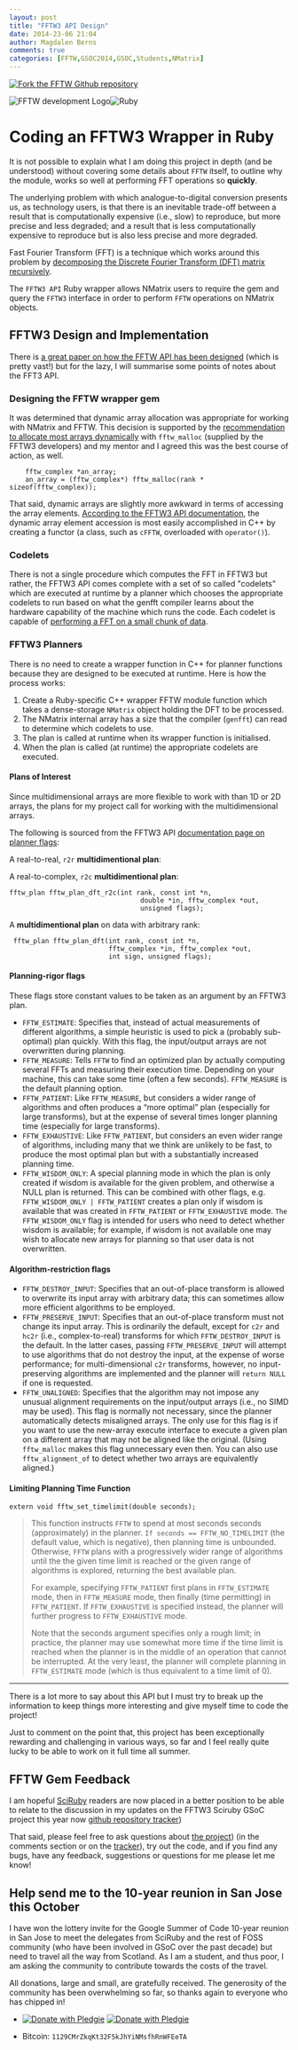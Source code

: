 ```yaml
---
layout: post
title: "FFTW3 API Design"
date: 2014-23-06 21:04
author: Magdalen Berns
comments: true
categories: [FFTW,GSOC2014,GSOC,Students,NMatrix]
---
```


[ ![Fork the FFTW Github repository][1]](https://github.com/thismagpie/fftw)

![FFTW development Logo](http://fftw.org/fftw-logo-med.gif)![Ruby](https://www.pivotaltracker.com/wp-content/uploads/2013/12/ruby-logo.png)

# Coding an FFTW3 Wrapper in Ruby

It is not possible to explain what I am doing this project in
depth (and be understood) without covering some details about `FFTW`
itself, to outline why the module, works so well at performing FFT
operations so **quickly**.

The underlying problem with which analogue-to-digital conversion
presents us, as technology users, is that there is an inevitable
trade-off between a result that is computationally expensive
(i.e., slow) to reproduce, but more precise and less degraded; and a
result that is less computationally expensive to reproduce but is also
less precise and more degraded.

Fast Fourier Transform (FFT) is a technique which works around this
problem by [decomposing the Discrete Fourier Transform (DFT) matrix recursively](http://www.fftw.org/fftw-paper-ieee.pdf).

The `FFTW3 API` Ruby wrapper allows NMatrix users to require the gem
and query the `FFTW3` interface in order to perform `FFTW` operations
on NMatrix objects.

## FFTW3 Design and Implementation

There is [a great paper on how the FFTW API has been designed](http://www.fftw.org/fftw-paper-ieee.pdf) 
(which is pretty vast!) but for the lazy, I will summarise some points of notes about the FFT3 API.

### Designing the FFTW wrapper gem

It was determined that dynamic array allocation was appropriate for
working with NMatrix and FFTW. This decision is supported by the
[recommendation to allocate most arrays dynamically](http://www.fftw.org/doc/Dynamic-Arrays-in-C.html#Dynamic-Arrays-in-C)
with `fftw_malloc` (supplied by the FFTW3 developers)
and my mentor and I agreed this was the best course of
action, as well.

```
    fftw_complex *an_array;
    an_array = (fftw_complex*) fftw_malloc(rank * sizeof(fftw_complex));
```

That said, dynamic arrays are slightly more awkward in terms of
accessing the array elements.  [According to the FFTW3 API
documentation](http://www.fftw.org/doc/Dynamic-Arrays-in-C.html#Dynamic-Arrays-in-C), 
the dynamic array element accession is most easily accomplished in C++
by creating a functor (a class, such as `cFFTW`, overloaded with `operator()`).

### Codelets

There is not a single procedure which computes the FFT in FFTW3 but
rather, the FFTW3 API comes complete with a set of so called
"codelets" which are executed at runtime by a planner which
chooses the appropriate codelets to run based on what the genfft
compiler learns about the hardware capability of the machine which
runs the code. Each codelet is capable of [performing a FFT on a small chunk of data](https://www.cs.drexel.edu/~jjohnson/2009-10/winter/cs650/lectures/pldi99-slides.pdf).

### FFTW3 Planners

There is no need to create a wrapper function in C++ for planner
functions because they are designed to be executed at runtime. Here is
how the process works:

1. Create a Ruby-specific C++ wrapper FFTW module function which takes a dense-storage `NMatrix` object holding the DFT to be processed.
2. The NMatrix internal array has a size that the compiler (`genfft`) can read to determine which codelets to use.
3. The plan is called at runtime when its wrapper function is initialised.
4. When the plan is called (at runtime) the appropriate codelets are executed.

#### Plans of Interest

Since multidimensional arrays are more flexible to work with than 1D
or 2D arrays, the plans for my project call for working with the
multidimensional arrays.

The following is sourced from the FFTW3 API [documentation page on planner flags](http://www.fftw.org/doc/Planner-Flags.html):

A real-to-real, `r2r` **multidimentional plan**:



A real-to-complex, `r2c` **multidimentional plan**:

```
fftw_plan fftw_plan_dft_r2c(int rank, const int *n,
                                 double *in, fftw_complex *out,
                                 unsigned flags);
```

A **multidimentional plan** on data with arbitrary rank:

     fftw_plan fftw_plan_dft(int rank, const int *n,
                             fftw_complex *in, fftw_complex *out,
                             int sign, unsigned flags);
                             

#### Planning-rigor flags

These flags store constant values to be taken as an argument by an FFTW3 plan.

* `FFTW_ESTIMATE`: Specifies that, instead of actual measurements of different algorithms, a simple heuristic is used to pick a (probably sub-optimal) plan quickly. With this flag, the input/output arrays are not overwritten during planning.
* `FFTW_MEASURE`: Tells `FFTW` to find an optimized plan by actually computing several FFTs and measuring their execution time. Depending on your machine, this can take some time (often a few seconds). `FFTW_MEASURE` is the default planning option.
* `FFTW_PATIENT`:  Like `FFTW_MEASURE`, but considers a wider range of algorithms and often produces a “more optimal” plan (especially for large transforms), but at the expense of several times longer planning time (especially for large transforms).
* `FFTW_EXHAUSTIVE`: Like `FFTW_PATIENT`, but considers an even wider range of algorithms, including many that we think are unlikely to be fast, to produce the most optimal plan but with a substantially increased planning time.
* `FFTW_WISDOM_ONLY`: A special planning mode in which the plan is only created if wisdom is available for the given problem, and otherwise a NULL plan is returned. This can be combined with other flags, e.g. `FFTW_WISDOM_ONLY | FFTW_PATIENT` creates a plan only if wisdom is available that was created in `FFTW_PATIENT` or `FFTW_EXHAUSTIVE` mode. `The FFTW_WISDOM_ONLY` flag is intended for users who need to detect whether wisdom is available; for example, if wisdom is not available one may wish to allocate new arrays for planning so that user data is not overwritten.

#### Algorithm-restriction flags

* `FFTW_DESTROY_INPUT`: Specifies that an out-of-place transform is allowed to overwrite its input array with arbitrary data; this can sometimes allow more efficient algorithms to be employed.
* `FFTW_PRESERVE_INPUT`: Specifies that an out-of-place transform must not change its input array. This is ordinarily the default, except for `c2r` and `hc2r` (i.e.,  complex-to-real) transforms for which `FFTW_DESTROY_INPUT` is the default. In the latter cases, passing `FFTW_PRESERVE_INPUT` will attempt to use algorithms that do not destroy the input, at the expense of worse performance; for multi-dimensional `c2r` transforms, however, no input-preserving algorithms are implemented and the planner will `return NULL` if one is requested.
* `FFTW_UNALIGNED`: Specifies that the algorithm may not impose any unusual alignment requirements on the input/output arrays (i.e., no SIMD may be used). This flag is normally not necessary, since the planner automatically detects misaligned arrays. The only use for this flag is if you want to use the new-array execute interface to execute a given plan on a different array that may not be aligned like the original. (Using `fftw_malloc` makes this flag unnecessary even then. You can also use `fftw_alignment_of` to detect whether two arrays are equivalently aligned.)

#### Limiting Planning Time Function

    extern void fftw_set_timelimit(double seconds);

> This function instructs `FFTW` to spend at most seconds seconds
> (approximately) in the planner. `If seconds == FFTW_NO_TIMELIMIT` (the
> default value, which is negative), then planning time is unbounded.
> Otherwise, `FFTW` plans with a progressively wider range of algorithms
> until the the given time limit is reached or the given range of
> algorithms is explored, returning the best available plan.
> 
> For example, specifying `FFTW_PATIENT` first plans in `FFTW_ESTIMATE`
> mode, then in `FFTW_MEASURE` mode, then finally (time permitting) in
> `FFTW_PATIENT`. If `FFTW_EXHAUSTIVE` is specified instead, the planner
> will further progress to `FFTW_EXHAUSTIVE` mode.
> 
> Note that the seconds argument specifies only a rough limit; in
> practice, the planner may use somewhat more time if the time limit is
> reached when the planner is in the middle of an operation that cannot
> be interrupted. At the very least, the planner will complete planning
> in `FFTW_ESTIMATE` mode (which is thus equivalent to a time limit of
> 0).

-------


There is a lot more to say about this API but I must try to break up
the information to keep things more interesting and give myself time
to code the project!

Just to comment on the point that, this project has been exceptionally
rewarding and challenging in various ways, so far and I feel really
quite lucky to be able to work on it full time all summer.

## FFTW Gem Feedback

I am hopeful [SciRuby](http://sciruby.com) readers are now placed in a
better position to be able to relate to the discussion in my updates
on the FFTW3 Sciruby GSoC project this year now [github repository tracker](https://github.com/thismagpie/fftw/issues))

That said, please feel free to ask questions about [the project](https://github.com/thismagpie/fftw)) (in the comments section or on the [tracker](https://github.com/thismagpie/fftw/issues)), try out the code, and if you find any bugs, have any feedback, suggestions or questions for me please let me know!

## Help send me to the 10-year reunion in San Jose this October

I have won the lottery invite for the Google Summer of Code 10-year
reunion in San Jose to meet the delegates from SciRuby and the rest of
FOSS community (who have been involved in GSoC over the past decade)
but need to travel all the way from Scotland. As I am a student, and
thus poor, I am asking the community to contribute towards the costs of the
travel.

All donations, large and small, are gratefully received. The
generosity of the community has been overwhelming so far, so
thanks again to everyone who has chipped in!

* [![Donate with Pledgie][4]](https://pledgie.com/campaigns/25892)  [![Donate with Pledgie][5]](https://pledgie.com/campaigns/25907)

* Bitcoin: `1129CMrZkqKt32F5kJhYiNMsfhRnWFEeTA`

  [1]: https://s3.amazonaws.com/github/ribbons/forkme_left_darkblue_121621.png
  [4]: https://pledgie.com/campaigns/25892.png?skin_name=chrome
  [5]: https://pledgie.com/campaigns/25907.png
